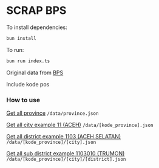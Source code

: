 # SCRAP BPS

To install dependencies:

```bash
bun install
```

To run:

```bash
bun run index.ts
```

Original data from [BPS](https://sig.bps.go.id/bridging-kode/index)

Include kode pos

### How to use

[Get all province](https://taufiqart.github.io/wilayah-indonesia/data/province.json)
`/data/province.json`

[Get all city example 11 (ACEH)](https://taufiqart.github.io/wilayah-indonesia/data/11.json)
`/data/[kode_province].json`

[Get all district example 1103 (ACEH SELATAN)](https://taufiqart.github.io/wilayah-indonesia/data/11/1103.json)
`/data/[kode_province]/[city].json`

[Get all sub district example 1103010 (TRUMON)](https://taufiqart.github.io/wilayah-indonesia/data/11/1103/1103010.json)
`/data/[kode_province]/[city]/[district].json`
